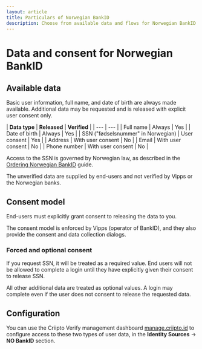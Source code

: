 ```yaml
---
layout: article
title: Particulars of Norwegian BankID
description: Choose from available data and flows for Norwegian BankID
---
```


# Data and consent for Norwegian BankID

## Available data
Basic user information, full name, and date of birth are always made available. Additional data may be requested and is released with explicit user consent only.

| **Data type** | **Released** | **Verified** |
| --- | --- |
| Full name | Always | Yes |
| Date of birth | Always | Yes |
| SSN ("fødselsnummer" in Norwegian) | User consent | Yes |
| Address | With user consent | No |
| Email | With user consent | No |
| Phone number | With user consent | No |

Access to the SSN is governed by Norwegian law, as described in the [Ordering Norwegian BankID](/eid-specifics/order-no-bankid) guide.

The unverified data are supplied by end-users and not verified by Vipps or the Norwegian banks.

## Consent model

End-users must explicitly grant consent to releasing the data to you.

The consent model is enforced by Vipps (operator of BankID), and they also provide the consent and data collection dialogs.

### Forced and optional consent

If you request SSN, it will be treated as a required value. End users will not be allowed to complete a login until they have explicitly given their consent to release SSN.

All other additional data are treated as optional values. A login may complete even if the user does not consent to release the requested data.

## Configuration

You can use the Criipto Verify management dashboard [manage.criipto.id](https://manage.criipto.id) to configure access to these two types of user data, in the **Identity Sources** -> **NO BankID** section.